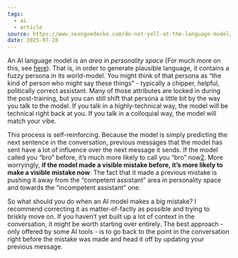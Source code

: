 ```yaml
---
tags:
  - ai
  - article
source: https://www.seangoedecke.com/do-not-yell-at-the-language-model/
date: 2025-07-28
---
```

An AI language model is an _area in personality space_ (For much more on this, see [here](https://www.seangoedecke.com/ai-personality-space)). That is, in order to generate plausible language, it contains a fuzzy persona in its world-model. You might think of that persona as “the kind of person who might say these things” - typically a chipper, helpful, politically correct assistant. Many of those attributes are locked in during the post-training, but you can still shift that persona a little bit by the way you talk to the model. If you talk in a highly-technical way, the model will be technical right back at you. If you talk in a colloquial way, the model will match your vibe.

This process is self-reinforcing. Because the model is simply predicting the next sentence in the conversation, previous messages that the model has sent have a lot of influence over the next message it sends. If the model called you “bro” before, it’s much more likely to call you “bro” now[2](https://www.seangoedecke.com/do-not-yell-at-the-language-model/?utm_source=seangoedecke&utm_medium=email&utm_campaign=do-not-yell-at-the-language-model-2d33#fn-2). More worryingly, **if the model made a visible mistake before, it’s more likely to make a visible mistake now**. The fact that it made a previous mistake is pushing it away from the “competent assistant” area in personality space and towards the “incompetent assistant” one.

So what should you do when an AI model makes a big mistake? I recommend correcting it as matter-of-factly as possible and trying to briskly move on. If you haven’t yet built up a lot of context in the conversation, it might be worth starting over entirely. The best approach - only offered by some AI tools - is to go back to the point in the conversation right before the mistake was made and head it off by updating your previous message.